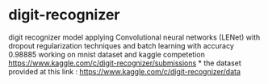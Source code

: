 # digit-recognizer
digit recognizer model applying Convolutional neural networks (LENet) with dropout regularization techniques and batch learning with accuracy 0.98885 working on mnist dataset and kaggle competetion https://www.kaggle.com/c/digit-recognizer/submissions 
\*
the dataset provided at this link : https://www.kaggle.com/c/digit-recognizer/data

